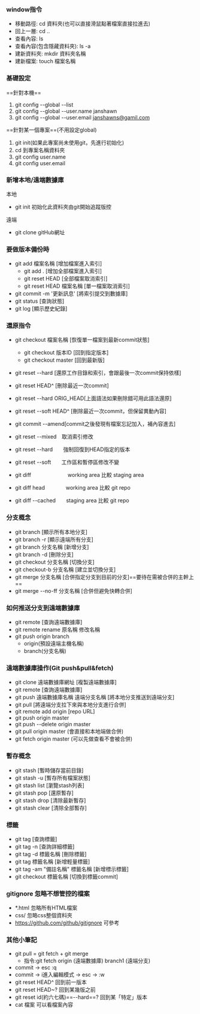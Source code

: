 ### window指令
* 移動路徑: cd 資料夾(也可以直接滑鼠點著檔案直接拉進去)
* 回上一層: cd ..
* 查看內容: ls 
* 查看內容(包含隱藏資料夾): ls -a
* 建新資料夾: mkdir 資料夾名稱
* 建新檔案: touch 檔案名稱

### 基礎設定
==針對本機==
1. git config --global --list
2. git config --global --user.name janshawn
3. git config --global --user.email janshawns@gamil.com

==針對某一個專案==(不用設定global)
1. git init(如果此專案尚未使用git，先進行初始化)
2. cd 到專案名稱資料夾
3. git config user.name
4. git config user.email

### 新增本地/遠端數據庫
本地
- git init 初始化此資料夾由git開始追蹤版控

遠端
- git clone gitHub網址

### 要做版本備份時
* git add 檔案名稱 [增加檔案進入索引]
  - git add . [增加全部檔案進入索引] 
  - git reset HEAD [全部檔案取消索引]
  - git reset HEAD 檔案名稱 [單一檔案取消索引]
* git commit -m '更新訊息' [將索引提交到數據庫]
* git status [查詢狀態]
* git log [顯示歷史紀錄]

### 還原指令
* git checkout 檔案名稱 [恢復單一檔案到最新commit狀態]
  - git checkout 版本ID [回到指定版本]
  - git checkout master [回到最新版]
* git reset --hard [還原工作目錄和索引，會跟最後一次commit保持依樣]
* git reset HEAD^ [刪除最近一次commit]
* git reset --hard ORIG_HEAD[上面語法如果刪除錯可用此語法還原]
* git reset --soft HEAD^ [刪除最近一次commit，但保留異動內容]
* git commit --amend[commit之後發現有檔案忘記加入，補內容進去]

* git reset --mixed　取消索引修改
* git reset --hard　　強制回復到HEAD指定的版本
* git reset --soft　　工作區和暫停區修改不變
* git diff　　　　　　　working area 比較 staging area
* git diff head　　　　working area 比較 git repo
* git diff --cached　　staging area 比較 git repo

### 分支概念
* git branch [顯示所有本地分支]
* git branch -r [顯示遠端所有分支]
* git branch 分支名稱 [新增分支]
* git branch -d [刪除分支]　　　　　
* git checkout 分支名稱 [切換分支]　　
* git checkout-b 分支名稱 [建立並切換分支]　
* git merge 分支名稱 [合併指定分支到目前的分支]==要待在需被合併的主幹上==
* git merge --no-ff 分支名稱 [合併但避免快轉合併]

### 如何推送分支到遠端數據庫
* git remote [查詢遠端數據庫]
* git remote rename 原名稱 修改名稱
* git push origin branch 
  - origin(預設遠端主機名稱)
  - branch(分支名稱)

### 遠端數據庫操作(Git push&pull&fetch)
* git clone 遠端數據庫網址 [複製遠端數據庫]
* git remote [查詢遠端數據庫]
* git push 遠端數據庫名稱 遠端分支名稱 [將本地分支推送到遠端分支]
* git pull [將遠端分支拉下來與本地分支進行合併]
* git remote add origin [repo URL]
* git push origin master
* git push --delete origin master
* git pull origin master  (會直接和本地端做合併)
* git fetch origin master (可以先做查看不會被合併)

### 暫存概念
* git stash [暫時儲存當前目錄]
* git stash -u [暫存所有檔案狀態]
* git stash list [瀏覽stash列表]
* git stash pop [還原暫存]
* git stash drop [清除最新暫存]
* git stash clear [清除全部暫存]

### 標籤
* git tag [查詢標籤]
* git tag -n [查詢詳細標籤]
* git tag -d 標籤名稱 [刪除標籤]
* git tag 標籤名稱 [新增輕量標籤]
* git tag -am "備註名稱" 標籤名稱 [新增標示標籤]
* git checkout 標籤名稱 [切換到標籤commit]

### gitignore 忽略不想管控的檔案
* *.html 忽略所有HTML檔案
* css/ 忽略css整個資料夾
* https://github.com/github/gitignore 可參考

### 其他小筆記
* git pull = git fetch + git merge 
  - 指令:git fetch origin (遠端數據庫) branch1 (遠端分支)
* commit -> esc :q
* commit -> i進入編輯模式 -> esc -> :w
* git reset HEAD^ 回到前一版本
* git reset HEAD~? 回到某幾版之前
* git reset id(約六七碼)==--hard==? 回到某「特定」版本
* cat 檔案 可以看檔案內容
